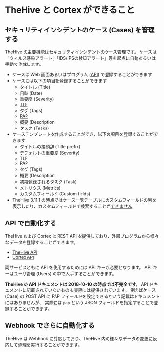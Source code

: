 # TheHive と Cortex ができること
## セキュリティインシデントのケース (Cases) を管理する

TheHive の主要機能はセキュリティインシデントのケース管理です。
ケースは「ウィルス感染アラート」「IDS/IPSの検知アラート」等を起点に自動あるいは手動で作成します。

* ケースは Web 画面あるいはプログラム ([API](https://github.com/TheHive-Project/TheHiveDocs/blob/master/api/README.md)) で登録することができます
* ケースには以下の項目を登録することができます
    * タイトル (Title)
    * 日時 (Date)
    * 重要度 (Severity)
    * [TLP](./tlp)
    * タグ (Tags)
    * [PAP](./pap)
    * 概要 (Description)
    * タスク (Tasks)
* ケーステンプレートを作成することができ、以下の項目を登録することができます
    * タイトルの接頭辞 (Title prefix)
    * デフォルトの重要度 (Severity)
    * TLP
    * PAP
    * タグ (Tags)
    * 概要 (Description)
    * 初期登録されるタスク (Task)
    * メトリクス (Metrics)
    * カスタムフィールド (Custom fields)
* TheHive 3.11.1 の時点ではケース一覧テーブルにカスタムフィールドの列を表示したり、カスタムフィールドで検索することが[できません](https://github.com/TheHive-Project/TheHive/issues/377)

## API で自動化する

TheHive および Cortex は REST API を提供しており、外部プログラムから様々なデータを登録することができます。

* [TheHive API](https://github.com/TheHive-Project/TheHiveDocs/blob/master/api/README.md)
* [Cortex API](https://github.com/TheHive-Project/CortexDocs/blob/master/api/api-guide.md)

両サービスともに API を使用するためには API キーが必要となります。
API キーはユーザ管理 (Users) の中で入手することができます。

**TheHive の API ドキュメントは 2018-10-10 の時点では不完全です。**
API ドキュメントに記載されていないものも実際には提供されています。
例えばケース (Case) の POST API に PAP フィールドを設定できるという記載はドキュメントにはありませんが、
実際には `pap` という JSON フィールドを指定することで登録することができます。

## Webhook でさらに自動化する

TheHive は Webhook に対応しており、TheHive 内の様々なデータの変更に反応して処理を実行することができます。
